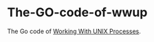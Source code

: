 # The-GO-code-of-wwup
The Go code of [Working With UNIX Processes](http://www.jstorimer.com/products/working-with-unix-processes).
